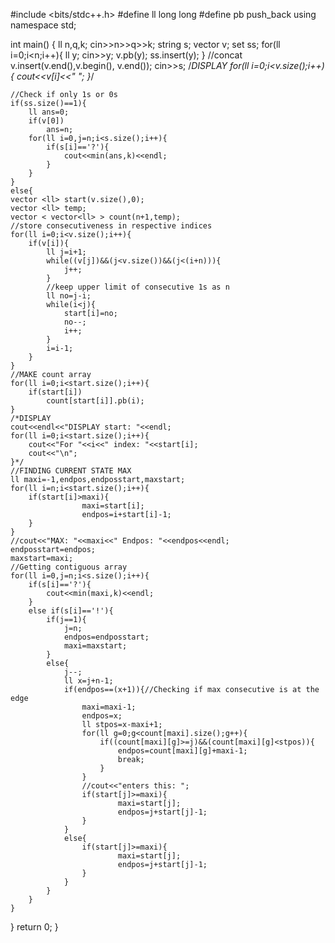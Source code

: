 #include <bits/stdc++.h>
#define ll long long
#define pb push_back
using namespace std;

int main() {
	ll n,q,k;
	cin>>n>>q>>k;
	string s;
	vector <ll> v;
	set <ll> ss;
	for(ll i=0;i<n;i++){
		ll y;
		cin>>y;
		v.pb(y);
		ss.insert(y);
	}
	//concat
	v.insert(v.end(),v.begin(), v.end());
	cin>>s;
	/*DISPLAY
	for(ll i=0;i<v.size();i++){
		cout<<v[i]<<" ";
	}*/
	
	//Check if only 1s or 0s
	if(ss.size()==1){
		ll ans=0;
		if(v[0])
			ans=n;
		for(ll i=0,j=n;i<s.size();i++){
			if(s[i]=='?'){
				cout<<min(ans,k)<<endl;
			}
		}
	}
	else{
	vector <ll> start(v.size(),0);
	vector <ll> temp;
	vector < vector<ll> > count(n+1,temp);
	//store consecutiveness in respective indices
	for(ll i=0;i<v.size();i++){
		if(v[i]){
			ll j=i+1;
			while((v[j])&&(j<v.size())&&(j<(i+n))){
				j++;
			}
			//keep upper limit of consecutive 1s as n
			ll no=j-i;
			while(i<j){
				start[i]=no;
				no--;
				i++;
			}
			i=i-1;
		}
	}
	//MAKE count array
	for(ll i=0;i<start.size();i++){
		if(start[i])
			count[start[i]].pb(i);
	}
	/*DISPLAY
	cout<<endl<<"DISPLAY start: "<<endl;
	for(ll i=0;i<start.size();i++){
		cout<<"For "<<i<<" index: "<<start[i];
		cout<<"\n";
	}*/
	//FINDING CURRENT STATE MAX
	ll maxi=-1,endpos,endposstart,maxstart;
	for(ll i=n;i<start.size();i++){
		if(start[i]>maxi){
					maxi=start[i];
					endpos=i+start[i]-1;
		}
	}
	//cout<<"MAX: "<<maxi<<" Endpos: "<<endpos<<endl;
	endposstart=endpos;
	maxstart=maxi;
    //Getting contiguous array
	for(ll i=0,j=n;i<s.size();i++){
		if(s[i]=='?'){
			cout<<min(maxi,k)<<endl;
		}
		else if(s[i]=='!'){
			if(j==1){
				j=n;
				endpos=endposstart;
				maxi=maxstart;
			}	
			else{
				j--;
				ll x=j+n-1;
				if(endpos==(x+1)){//Checking if max consecutive is at the edge
					maxi=maxi-1;
					endpos=x;
					ll stpos=x-maxi+1;
					for(ll g=0;g<count[maxi].size();g++){
						if((count[maxi][g]>=j)&&(count[maxi][g]<stpos)){
							endpos=count[maxi][g]+maxi-1;
							break;
						}	
					}
					//cout<<"enters this: ";
					if(start[j]>=maxi){
							maxi=start[j];
							endpos=j+start[j]-1;
					}	
				}
				else{
					if(start[j]>=maxi){
							maxi=start[j];
							endpos=j+start[j]-1;
					}			
				}
			}				
		}
	}
  }
	return 0;
}